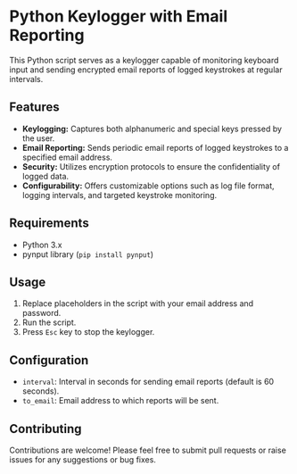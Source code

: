 # Python Keylogger with Email Reporting

This Python script serves as a keylogger capable of monitoring keyboard input and sending encrypted email reports of logged keystrokes at regular intervals.

## Features

- **Keylogging:** Captures both alphanumeric and special keys pressed by the user.
- **Email Reporting:** Sends periodic email reports of logged keystrokes to a specified email address.
- **Security:** Utilizes encryption protocols to ensure the confidentiality of logged data.
- **Configurability:** Offers customizable options such as log file format, logging intervals, and targeted keystroke monitoring.

## Requirements

- Python 3.x
- pynput library (`pip install pynput`)

## Usage

1. Replace placeholders in the script with your email address and password.
2. Run the script.
3. Press `Esc` key to stop the keylogger.

## Configuration

- `interval`: Interval in seconds for sending email reports (default is 60 seconds).
- `to_email`: Email address to which reports will be sent.

## Contributing

Contributions are welcome! Please feel free to submit pull requests or raise issues for any suggestions or bug fixes.

